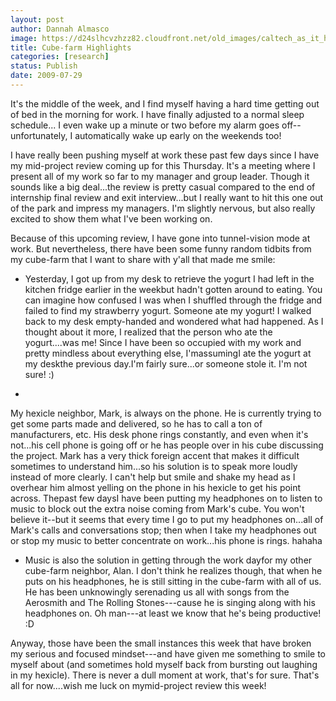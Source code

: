 ```yaml
---
layout: post
author: Dannah Almasco
image: https://d24slhcvzhzz82.cloudfront.net/old_images/caltech_as_it_happens/6a0105349b8251970b011571514b1c970c.jpg
title: Cube-farm Highlights
categories: [research]
status: Publish
date: 2009-07-29
---
```



It's the middle of the week, and I find myself having a hard time getting out of bed in the morning for work. I have finally adjusted to a normal sleep schedule... I even wake up a minute or two before my alarm goes off--unfortunately, I automatically wake up early on the weekends too!

I have really been pushing myself at work these past few days since I have my mid-project review coming up for this Thursday. It's a meeting where I present all of my work so far to my manager and group leader. Though it sounds like a big deal...the review is pretty casual compared to the end of internship final review and exit interview...but I really want to hit this one out of the park and impress my managers. I'm slightly nervous, but also really excited to show them what I've been working on.

Because of this upcoming review, I have gone into tunnel-vision mode at work. But nevertheless, there have been some funny random tidbits from my cube-farm that I want to share with y'all that made me smile:

- Yesterday, I got up from my desk to retrieve the yogurt I had left in the kitchen fridge earlier in the weekbut hadn't gotten around to eating. You can imagine how confused I was when I shuffled through the fridge and failed to find my strawberry yogurt. Someone ate my yogurt! I walked back to my desk empty-handed and wondered what had happened. As I thought about it more, I realized that the person who ate the yogurt....was me! Since I have been so occupied with my work and pretty mindless about everything else, I'massumingI ate the yogurt at my deskthe previous day.I'm fairly sure...or someone stole it. I'm not sure! :) 

- 
My hexicle neighbor, Mark, is always on the phone. He is currently trying to get some parts made and delivered, so he has to call a ton of manufacturers, etc. His desk phone rings constantly, and even when it's not...his cell phone is going off or he has people over in his cube discussing the project. Mark has a very thick foreign accent that makes it difficult sometimes to understand him...so his solution is to speak more loudly instead of more clearly. I can't help but smile and shake my head as I overhear him almost yelling on the phone in his hexicle to get his point across. Thepast few daysI have been putting my headphones on to listen to music to block out the extra noise coming from Mark's cube. You won't believe it--but it seems that every time I go to put my headphones on...all of Mark's calls and conversations stop; then when I take my headphones out or stop my music to better concentrate on work...his phone is rings. hahaha

- Music is also the solution in getting through the work dayfor my other cube-farm neighbor, Alan. I don't think he realizes though, that when he puts on his headphones, he is still sitting in the cube-farm with all of us. He has been unknowingly serenading us all with songs from the Aerosmith and The Rolling Stones---cause he is singing along with his headphones on. Oh man---at least we know that he's being productive! :D 

Anyway, those have been the small instances this week that have broken my serious and focused mindset---and have given me something to smile to myself about (and sometimes hold myself back from bursting out laughing in my hexicle). There is never a dull moment at work, that's for sure. That's all for now....wish me luck on mymid-project review this week!

